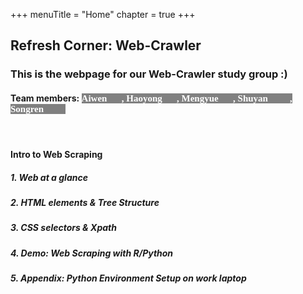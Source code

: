 +++
menuTitle = "Home"
chapter = true
+++

## Refresh Corner: Web-Crawler
### This is the webpage for our Web-Crawler study group :)
#### Team members: <span style="font-family:Comic Sans MS; font-size:15px;background-color:grey;color:white"> Aiwen👧🏻, Haoyong🧑🏻, Mengyue👩🏻, Shuyan👩🏻‍💼, Songren👩🏻‍🔬 </span>
<br>

#### **Intro to Web Scraping**
##### 1. Web at a glance
##### 2. HTML elements & Tree Structure
##### 3. CSS selectors & Xpath
##### 4. Demo: Web Scraping with R/Python
##### 5. Appendix: Python Environment Setup on work laptop